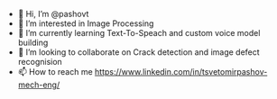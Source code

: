 - 👋 Hi, I’m @pashovt
- 👀 I’m interested in Image Processing
- 🌱 I’m currently learning Text-To-Speach and custom voice model building
- 💞️ I’m looking to collaborate on Crack detection and image defect recognision
- 📫 How to reach me https://www.linkedin.com/in/tsvetomirpashov-mech-eng/

<!---
pashovt/pashovt is a ✨ special ✨ repository because its `README.md` (this file) appears on your GitHub profile.
You can click the Preview link to take a look at your changes.
--->
